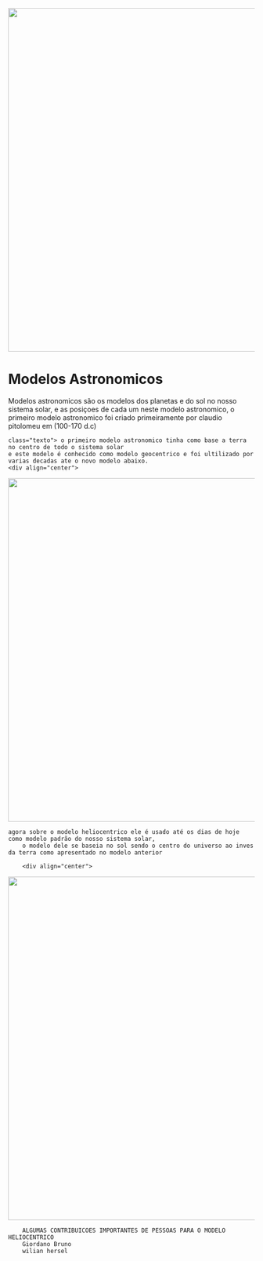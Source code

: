 <!DOCTYPE html>
<html lang="pt-br">
<head> 
    <div align="center">
<img src="![Heliocentrismo x geocentrismo-min](https://github.com/ComiKetoy/fisicaaa/assets/148079444/f4ef159b-e041-45da-b47c-be90bd8ab07f)" width="700px" />
</div>
    <meta charset="UTF-8">
    <meta name="viewport" content="width=device-width, initial-scale=1.0">
    <link rel="stylesheet" href="style.css">
</head>
<body>
    <h1 id="titulo" >Modelos Astronomicos</h1>
    <p class="texto">Modelos astronomicos são os modelos dos planetas e do sol no nosso
        sistema solar, e as posiçoes de cada um neste modelo astronomico,
        o primeiro modelo astronomico foi criado primeiramente por claudio pitolomeu em (100-170 d.c)
       
    class="texto"> o primeiro modelo astronomico tinha como base a terra no centro de todo o sistema solar
    e este modelo é conhecido como modelo geocentrico e foi ultilizado por varias decadas ate o novo modelo abaixo. 
    <div align="center">

<img src="![download](https://github.com/ComiKetoy/fisicaaa/assets/148079444/d0fd3377-6481-49ff-829c-cca5a2cdd073)" width="700px" />
</div>

    agora sobre o modelo heliocentrico ele é usado até os dias de hoje como modelo padrão do nosso sistema solar,
        o modelo dele se baseia no sol sendo o centro do universo ao inves da terra como apresentado no modelo anterior

        <div align="center">
<img src="![download (1)](https://github.com/ComiKetoy/fisicaaa/assets/148079444/e6b63b2e-45eb-4e02-898b-ce4fe223d081)" width="700px" />
</div>

        ALGUMAS CONTRIBUICOES IMPORTANTES DE PESSOAS PARA O MODELO HELIOCENTRICO
        Giordano Bruno
        wilian hersel
